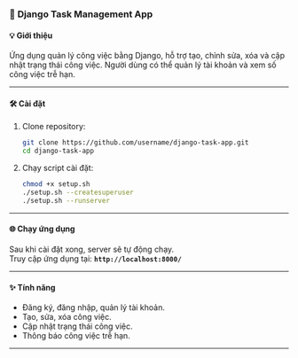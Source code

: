 ### 🚀 **Django Task Management App**

#### 💡 **Giới thiệu**
Ứng dụng quản lý công việc bằng Django, hỗ trợ tạo, chỉnh sửa, xóa và cập nhật trạng thái công việc. Người dùng có thể quản lý tài khoản và xem số công việc trễ hạn.

---

#### 🛠️ **Cài đặt**
1. Clone repository:
   ```bash
   git clone https://github.com/username/django-task-app.git
   cd django-task-app
   ```
2. Chạy script cài đặt:
   ```bash
   chmod +x setup.sh
   ./setup.sh --createsuperuser
   ./setup.sh --runserver
   ```
---

#### 🌐 **Chạy ứng dụng**
Sau khi cài đặt xong, server sẽ tự động chạy.  
Truy cập ứng dụng tại: **`http://localhost:8000/`**

---

#### ✨ **Tính năng**
- Đăng ký, đăng nhập, quản lý tài khoản.
- Tạo, sửa, xóa công việc.
- Cập nhật trạng thái công việc.
- Thông báo công việc trễ hạn.

---